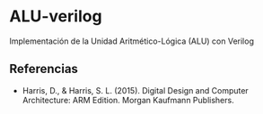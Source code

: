 # **ALU-verilog**

Implementación de la Unidad Aritmético-Lógica (ALU) con Verilog

## **Referencias**

- Harris, D., & Harris, S. L. (2015). Digital Design and Computer Architecture: ARM Edition. Morgan Kaufmann Publishers.
